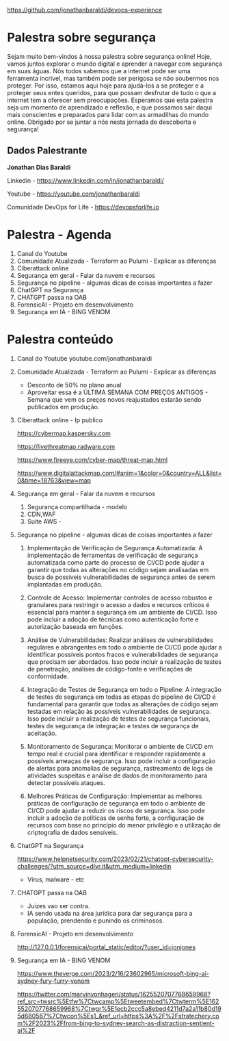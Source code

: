 
https://github.com/jonathanbaraldi/devops-experience

# Palestra sobre segurança

Sejam muito bem-vindos à nossa palestra sobre segurança online! Hoje, vamos juntos explorar o mundo digital e aprender a navegar com segurança em suas águas. Nós todos sabemos que a internet pode ser uma ferramenta incrível, mas também pode ser perigosa se não soubermos nos proteger. Por isso, estamos aqui hoje para ajudá-los a se proteger e a proteger seus entes queridos, para que possam desfrutar de tudo o que a internet tem a oferecer sem preocupações. Esperamos que esta palestra seja um momento de aprendizado e reflexão, e que possamos sair daqui mais conscientes e preparados para lidar com as armadilhas do mundo online. Obrigado por se juntar a nós nesta jornada de descoberta e segurança!

## Dados Palestrante

**Jonathan Dias Baraldi**

Linkedin - https://www.linkedin.com/in/jonathanbaraldi/

Youtube - https://youtube.com/jonathanbaraldi

Comunidade DevOps for Life - https://devopsforlife.io


# Palestra - Agenda

1. Canal do Youtube 
2. Comunidade Atualizada - Terraform ao Pulumi - Explicar as diferenças
3. Ciberattack online
4. Segurança em geral - Falar da nuvem e recursos
5. Segurança no pipeline - algumas dicas de coisas importantes a fazer
6. ChatGPT na Segurança 
7. CHATGPT passa na OAB 
8. ForensicAI - Projeto em desenvolvimento
9. Segurança em IA - BING VENOM


# Palestra conteúdo

1. Canal do Youtube 
	youtube.com/jonathanbaraldi

2. Comunidade Atualizada - Terraform ao Pulumi - Explicar as diferenças
	- Desconto de 50% no plano anual
	- Aproveitar essa é a ÚLTIMA SEMANA COM PREÇOS ANTIGOS - Semana que vem os preços novos reajustados estarão sendo publicados em produção.

3. Ciberattack online - 
	Ip publico

	https://cybermap.kaspersky.com

	https://livethreatmap.radware.com

	https://www.fireeye.com/cyber-map/threat-map.html

	https://www.digitalattackmap.com/#anim=1&color=0&country=ALL&list=0&time=18763&view=map


4. Segurança em geral - Falar da nuvem e recursos
	1. Segurança compartilhada - modelo
	2. CDN,WAF
	3. Suite AWS - 


5. Segurança no pipeline - algumas dicas de coisas importantes a fazer
	
	1. Implementação de Verificação de Segurança Automatizada: A implementação de ferramentas de verificação de segurança automatizada como parte do processo de CI/CD pode ajudar a garantir que todas as alterações no código sejam analisadas em busca de possíveis vulnerabilidades de segurança antes de serem implantadas em produção.

	2. Controle de Acesso: Implementar controles de acesso robustos e granulares para restringir o acesso a dados e recursos críticos é essencial para manter a segurança em um ambiente de CI/CD. Isso pode incluir a adoção de técnicas como autenticação forte e autorização baseada em funções.

	3. Análise de Vulnerabilidades: Realizar análises de vulnerabilidades regulares e abrangentes em todo o ambiente de CI/CD pode ajudar a identificar possíveis pontos fracos e vulnerabilidades de segurança que precisam ser abordados. Isso pode incluir a realização de testes de penetração, análises de código-fonte e verificações de conformidade.
	
	4. Integração de Testes de Segurança em todo o Pipeline: A integração de testes de segurança em todas as etapas do pipeline de CI/CD é fundamental para garantir que todas as alterações de código sejam testadas em relação às possíveis vulnerabilidades de segurança. Isso pode incluir a realização de testes de segurança funcionais, testes de segurança de integração e testes de segurança de aceitação.
	
	5. Monitoramento de Segurança: Monitorar o ambiente de CI/CD em tempo real é crucial para identificar e responder rapidamente a possíveis ameaças de segurança. Isso pode incluir a configuração de alertas para anomalias de segurança, rastreamento de logs de atividades suspeitas e análise de dados de monitoramento para detectar possíveis ataques.

	6. Melhores Práticas de Configuração: Implementar as melhores práticas de configuração de segurança em todo o ambiente de CI/CD pode ajudar a reduzir os riscos de segurança. Isso pode incluir a adoção de políticas de senha forte, a configuração de recursos com base no princípio do menor privilégio e a utilização de criptografia de dados sensíveis.

6. ChatGPT na Segurança 

	https://www.helpnetsecurity.com/2023/02/21/chatgpt-cybersecurity-challenges/?utm_source=dlvr.it&utm_medium=linkedin

	- Vírus, malware - etc

7. CHATGPT passa na OAB 
	- Juizes vao ser contra.
	- IA sendo usada na área jurídica para dar segurança para a população, prendendo e punindo os criminosos.

8. ForensicAI - Projeto em desenvolvimento

	http://127.0.0.1/forensicai/portal_static/editor/?user_id=jonjones


9. Segurança em IA - BING VENOM

	https://www.theverge.com/2023/2/16/23602965/microsoft-bing-ai-sydney-fury-furry-venom

	https://twitter.com/marvinvonhagen/status/1625520707768659968?ref_src=twsrc%5Etfw%7Ctwcamp%5Etweetembed%7Ctwterm%5E1625520707768659968%7Ctwgr%5E1ecb2ccc5a8ebed4211d7a2a11b80d195d680567%7Ctwcon%5Es1_&ref_url=https%3A%2F%2Fstratechery.com%2F2023%2Ffrom-bing-to-sydney-search-as-distraction-sentient-ai%2F



